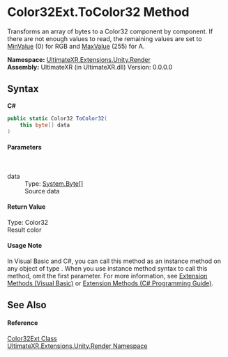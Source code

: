 # Color32Ext.ToColor32 Method 
 

Transforms an array of bytes to a Color32 component by component. If there are not enough values to read, the remaining values are set to <a href="https://docs.microsoft.com/dotnet/api/system.byte.minvalue" target="_blank" rel="noopener noreferrer">MinValue</a> (0) for RGB and <a href="https://docs.microsoft.com/dotnet/api/system.byte.maxvalue" target="_blank" rel="noopener noreferrer">MaxValue</a> (255) for A.

**Namespace:**&nbsp;<a href="N_UltimateXR_Extensions_Unity_Render">UltimateXR.Extensions.Unity.Render</a><br />**Assembly:**&nbsp;UltimateXR (in UltimateXR.dll) Version: 0.0.0.0

## Syntax

**C#**<br />
``` C#
public static Color32 ToColor32(
	this byte[] data
)
```


#### Parameters
&nbsp;<dl><dt>data</dt><dd>Type: <a href="https://docs.microsoft.com/dotnet/api/system.byte" target="_blank" rel="noopener noreferrer">System.Byte</a>[]<br />Source data</dd></dl>

#### Return Value
Type: Color32<br />Result color

#### Usage Note
In Visual Basic and C#, you can call this method as an instance method on any object of type . When you use instance method syntax to call this method, omit the first parameter. For more information, see <a href="https://docs.microsoft.com/dotnet/visual-basic/programming-guide/language-features/procedures/extension-methods" target="_blank" rel="noopener noreferrer">Extension Methods (Visual Basic)</a> or <a href="https://docs.microsoft.com/dotnet/csharp/programming-guide/classes-and-structs/extension-methods" target="_blank" rel="noopener noreferrer">Extension Methods (C# Programming Guide)</a>.

## See Also


#### Reference
<a href="T_UltimateXR_Extensions_Unity_Render_Color32Ext">Color32Ext Class</a><br /><a href="N_UltimateXR_Extensions_Unity_Render">UltimateXR.Extensions.Unity.Render Namespace</a><br />